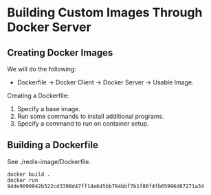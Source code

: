 # Building Custom Images Through Docker Server

## Creating Docker Images

We will do the following:  
* Dockerfile -> Docker Client -> Docker Server -> Usable Image.

Creating a Dockerfile: 
1. Specify a base image.
2. Run some commands to install additional programs.
3. Specify a command to run on container setup.

## Building a Dockerfile

See ./redis-image/Dockerfile.

```
docker build .
docker run 94de9090842b522cd3398d47ff14e645bb784bbf7b1f86f4fb65996d67271a34
```
